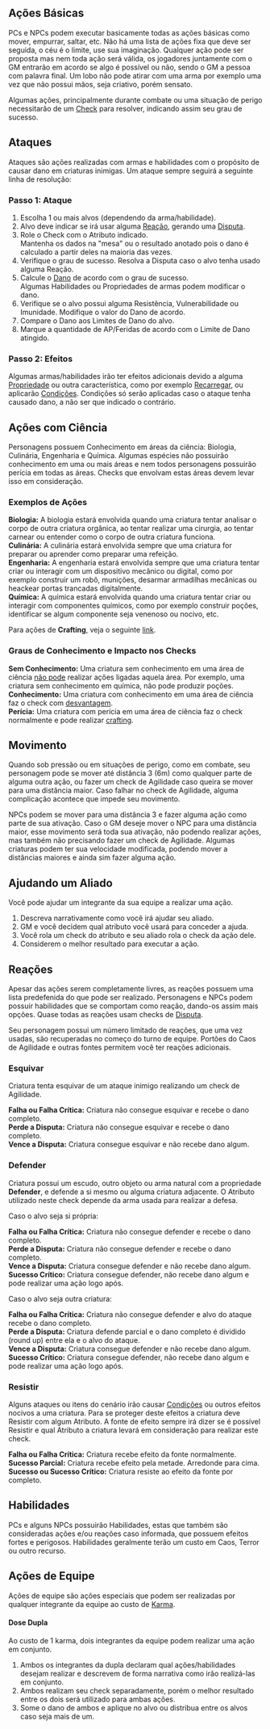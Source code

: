 ## Ações Básicas

PCs e NPCs podem executar basicamente todas as ações básicas como mover, empurrar, saltar, etc. Não há uma lista de ações fixa que deve ser seguida, o céu é o limite, use sua imaginação. Qualquer ação pode ser proposta mas nem toda ação será válida, os jogadores juntamente com o GM entrarão em acordo se algo é possível ou não, sendo o GM a pessoa com palavra final. Um lobo não pode atirar com uma arma por exemplo uma vez que não possui mãos, seja criativo, porém sensato.

Algumas ações, principalmente durante combate ou uma situação de perigo necessitarão de um [Check](./checks.md) para resolver, indicando assim seu grau de sucesso.

## Ataques

Ataques são ações realizadas com armas e habilidades com o propósito de causar dano em criaturas inimigas. Um ataque sempre seguirá a seguinte linha de resolução:

### Passo 1: Ataque

1. Escolha 1 ou mais alvos (dependendo da arma/habilidade).
2. Alvo deve indicar se irá usar alguma [Reação](#reações), gerando uma [Disputa](./checks.md#disputa).
3. Role o Check com o Atributo indicado.   
   Mantenha os dados na "mesa" ou o resultado anotado pois o dano é calculado a partir deles na maioria das vezes.
4. Verifique o grau de sucesso. Resolva a Disputa caso o alvo tenha usado alguma Reação.
5. Calcule o [Dano](./damage.md#calculando-dano) de acordo com o grau de sucesso.  
   Algumas Habilidades ou Propriedades de armas podem modificar o dano.
6. Verifique se o alvo possui alguma Resistência, Vulnerabilidade ou Imunidade. Modifique o valor do Dano de acordo.
7. Compare o Dano aos Limites de Dano do alvo.
8. Marque a quantidade de AP/Feridas de acordo com o Limite de Dano atingido. 

### Passo 2: Efeitos

Algumas armas/habilidades irão ter efeitos adicionais devido a alguma [Propriedade](./properties.md#propriedades-de-armas) ou outra característica, como por exemplo [Recarregar](./properties.md#recarregar), ou aplicarão [Condições](./conditions.md). Condições só serão aplicadas caso o ataque tenha causado dano, a não ser que indicado o contrário.

## Ações com Ciência

Personagens possuem Conhecimento em áreas da ciência: Biologia, Culinária, Engenharia e Química. Algumas espécies não possuirão conhecimento em uma ou mais áreas e nem todos personagens possuirão perícia em todas as áreas. Checks que envolvam estas áreas devem levar isso em consideração.

### Exemplos de Ações

**Biologia:** A biologia estará envolvida quando uma criatura tentar analisar o corpo de outra criatura orgânica, ao tentar realizar uma cirurgia, ao tentar carnear ou entender como o corpo de outra criatura funciona.  
**Culinária:** A culinária estará envolvida sempre que uma criatura for preparar ou aprender como preparar uma refeição.  
**Engenharia:** A engenharia estará envolvida sempre que uma criatura tentar criar ou interagir com um dispositivo mecânico ou digital, como por exemplo construir um robô, munições, desarmar armadilhas mecânicas ou heackear portas trancadas digitalmente.  
**Química:** A química estará envolvida quando uma criatura tentar criar ou interagir com componentes químicos, como por exemplo construir poções, identificar se algum componente seja venenoso ou nocivo, etc.

Para ações de **Crafting**, veja o seguinte [link](crafting.md#check).

### Graus de Conhecimento e Impacto nos Checks

**Sem Conhecimento:** Uma criatura sem conhecimento em uma área de ciência <ins>não pode</ins> realizar ações ligadas aquela área. Por exemplo, uma criatura sem conhecimento em química, não pode produzir poções.  
**Conhecimento:** Uma criatura com conhecimento em uma área de ciência faz o check com <ins>desvantagem</ins>.  
**Perícia:** Uma criatura com perícia em uma área de ciência faz o check normalmente e pode realizar [crafting](./crafting.md).

## Movimento

Quando sob pressão ou em situações de perigo, como em combate, seu personagem pode se mover até distância 3 (6m) como qualquer parte de alguma outra ação, ou fazer um check de Agilidade caso queira se mover para uma distância maior. Caso falhar no check de Agilidade, alguma complicação acontece que impede seu movimento.

NPCs podem se mover para uma distância 3 e fazer alguma ação como parte de sua ativação. Caso o GM deseje mover o NPC para uma distância maior, esse movimento será toda sua ativação, não podendo realizar ações, mas também não precisando fazer um check de Agilidade. Algumas criaturas podem ter sua velocidade modificada, podendo mover a distâncias maiores e ainda sim fazer alguma ação.

## Ajudando um Aliado

Você pode ajudar um integrante da sua equipe a realizar uma ação.

1. Descreva narrativamente como você irá ajudar seu aliado.
2. GM e você decidem qual atributo você usará para conceder a ajuda.
3. Você rola um check do atributo e seu aliado rola o check da ação dele.
4. Considerem o melhor resultado para executar a ação.

## Reações

Apesar das ações serem completamente livres, as reações possuem uma lista predefenida do que pode ser realizado. Personagens e NPCs podem possuir habilidades que se comportam como reação, dando-os assim mais opções. Quase todas as reações usam checks de [Disputa](./checks.md#disputa).

Seu personagem possui um número limitado de reações, que uma vez usadas, são recuperadas no começo do turno de equipe. Portões do Caos de Agilidade e outras fontes permitem você ter reações adicionais.

### Esquivar

Criatura tenta esquivar de um ataque inimigo realizando um check de Agilidade.

**Falha ou Falha Crítica:** Criatura não consegue esquivar e recebe o dano completo.  
**Perde a Disputa:** Criatura não consegue esquivar e recebe o dano completo.  
**Vence a Disputa:** Criatura consegue esquivar e não recebe dano algum.

### Defender

Criatura possui um escudo, outro objeto ou arma natural com a propriedade **Defender**, e defende a si mesmo ou alguma criatura adjacente. O Atributo utilizado neste check depende da arma usada para realizar a defesa.

Caso o alvo seja si própria:

**Falha ou Falha Crítica:** Criatura não consegue defender e recebe o dano completo.  
**Perde a Disputa:** Criatura não consegue defender e recebe o dano completo.  
**Vence a Disputa:** Criatura consegue defender e não recebe dano algum.  
**Sucesso Crítico:** Criatura consegue defender, não recebe dano algum e pode realizar uma ação logo após. 

Caso o alvo seja outra criatura:

**Falha ou Falha Crítica:** Criatura não consegue defender e alvo do ataque recebe o dano completo.   
**Perde a Disputa:** Criatura defende parcial e o dano completo é dividido (round up) entre ela e o alvo do ataque.   
**Vence a Disputa:** Criatura consegue defender e não recebe dano algum.  
**Sucesso Crítico:** Criatura consegue defender, não recebe dano algum e pode realizar uma ação logo após.  

### Resistir

Alguns ataques ou itens do cenário irão causar [Condições](./conditions.md) ou outros efeitos nocivos a uma criatura. Para se proteger deste efeitos a criatura deve Resistir com algum Atributo. A fonte de efeito sempre irá dizer se é possível Resistir e qual Atributo a criatura levará em consideração para realizar este check.

**Falha ou Falha Crítica:** Criatura recebe efeito da fonte normalmente.  
**Sucesso Parcial:** Criatura recebe efeito pela metade. Arredonde para cima.  
**Sucesso ou Sucesso Crítico:** Criatura resiste ao efeito da fonte por completo.

## Habilidades

PCs e alguns NPCs possuirão Habilidades, estas que também são consideradas ações e/ou reações caso informada, que possuem efeitos fortes e perigosos. Habilidades geralmente terão um custo em Caos, Terror ou outro recurso.

## Ações de Equipe

Ações de equipe são ações especiais que podem ser realizadas por qualquer integrante da equipe ao custo de [Karma](./resources.md#karma).

#### Dose Dupla

Ao custo de 1 karma, dois integrantes da equipe podem realizar uma ação em conjunto.

1. Ambos os integrantes da dupla declaram qual ações/habilidades desejam realizar e descrevem de forma narrativa como irão realizá-las em conjunto.
2. Ambos realizam seu check separadamente, porém o melhor resultado entre os dois será utilizado para ambas ações.
3. Some o dano de ambos e aplique no alvo ou distribua entre os alvos caso seja mais de um.
